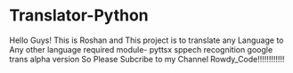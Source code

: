 # Translator-Python
Hello Guys! This is Roshan and This project is to translate any Language to Any other language
required module-
  pyttsx
  sppech recognition
  google trans alpha version
So Please Subcribe to my Channel Rowdy_Code!!!!!!!!!!!!
